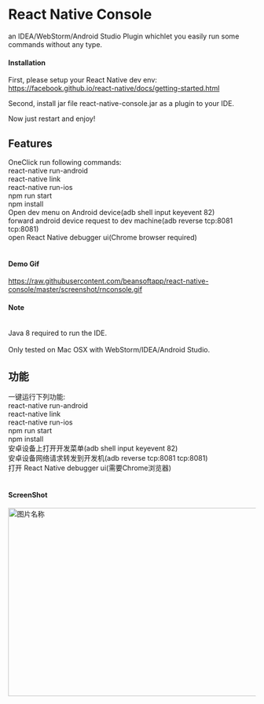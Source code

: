 # React Native Console
an IDEA/WebStorm/Android Studio Plugin whichlet you easily run some commands without any type.

#### Installation
First, please setup your React Native dev env:
https://facebook.github.io/react-native/docs/getting-started.html

Second, install jar file react-native-console.jar as a plugin to your IDE.

Now just restart and enjoy!

<h2>Features</h2>
      OneClick run following commands:<br/>
      react-native run-android<br/>
      react-native link<br/>
      react-native run-ios<br/>
      npm run start<br/>
      npm install<br/>
      Open dev menu on Android device(adb shell input keyevent 82)<br/>
      forward android device request to dev machine(adb reverse tcp:8081 tcp:8081)<br/>
      open React Native debugger ui(Chrome browser required)<br/>
      <br/>

#### Demo Gif
https://raw.githubusercontent.com/beansoftapp/react-native-console/master/screenshot/rnconsole.gif

#### Note
<br/>Java 8 required to run the IDE.<br/>
<br/>Only tested on Mac OSX with WebStorm/IDEA/Android Studio.<br/>


<h2>功能</h2>
      一键运行下列功能:<br/>
      react-native run-android<br/>
      react-native link<br/>
      react-native run-ios<br/>
      npm run start<br/>
      npm install<br/>
      安卓设备上打开开发菜单(adb shell input keyevent 82)<br/>
      安卓设备网络请求转发到开发机(adb reverse tcp:8081 tcp:8081)<br/>
      打开 React Native debugger ui(需要Chrome浏览器)<br/>
      <br/>

#### ScreenShot

<img src="https://raw.githubusercontent.com/beansoftapp/react-native-console/master/screenshot/ReactNativeConsole.png" width="570" height="384" alt="图片名称" align=center />


